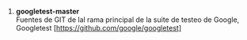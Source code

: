 1. **googletest-master**  
Fuentes de GIT de lal rama principal de la suite de testeo de Google, Googletest [https://github.com/google/googletest]
